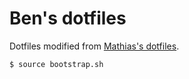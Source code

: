 # Ben's dotfiles

Dotfiles modified from [Mathias's dotfiles](https://github.com/mathiasbynens/dotfiles).

```
$ source bootstrap.sh
```

